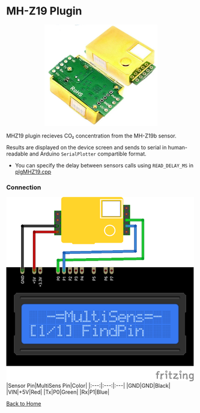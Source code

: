 # MH-Z19 Plugin
<p align="center"><img src="MH-Z19.png"/></p>

MHZ19 plugin recieves CO₂ concentration from the MH-Z19b sensor.

Results are displayed on the device screen and sends to serial in human-readable and 
Arduino `SerialPlotter` compartible format.

* You can specify the delay between sensors calls using `READ_DELAY_MS` 
  in [plgMHZ19.cpp](/plgMHZ19.cpp)


### Connection
![iMH-Z19Connection](MH-Z19-CONN.png)
|Sensor Pin|MultiSens Pin|Color|
|:---:|:---:|:---|
|GND|GND|Black|
|VIN|+5V|Red|
|Tx|P0|Green|
|Rx|P1|Blue|




[Back to Home](/#supported-devices)

